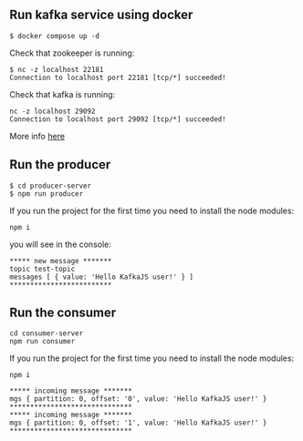## Run kafka service using docker
```
$ docker compose up -d
```
Check that zookeeper is running:
```
$ nc -z localhost 22181
Connection to localhost port 22181 [tcp/*] succeeded!
```

Check that kafka is running:
```
nc -z localhost 29092
Connection to localhost port 29092 [tcp/*] succeeded!
```

More info [here](https://www.baeldung.com/ops/kafka-docker-setup)


## Run the producer
```
$ cd producer-server
$ npm run producer
```
If you run the project for the first time you need to install the node modules:
```
npm i
```

you will see in the console:
```
***** new message *******
topic test-topic
messages [ { value: 'Hello KafkaJS user!' } ]
*************************
```


## Run the consumer
```
cd consumer-server
npm run consumer
```

If you run the project for the first time you need to install the node modules:
```
npm i
```

```
***** incoming message *******
mgs { partition: 0, offset: '0', value: 'Hello KafkaJS user!' }
******************************
***** incoming message *******
mgs { partition: 0, offset: '1', value: 'Hello KafkaJS user!' }
******************************
```